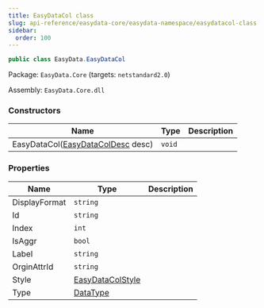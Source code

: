 ```yaml
---
title: EasyDataCol class
slug: api-reference/easydata-core/easydata-namespace/easydatacol-class
sidebar:
  order: 100
---
```


```csharp
public class EasyData.EasyDataCol

```
Package: `EasyData.Core` (targets: `netstandard2.0`)

Assembly: `EasyData.Core.dll`

### Constructors

| Name | Type | Description | 
| --- | --- | --- | 
| EasyDataCol([EasyDataColDesc](///easyquery/docs/api-reference/easydata-core/easydata-namespace/easydatacoldesc-class) desc) | `void` |  | 


### Properties

| Name | Type | Description | 
| --- | --- | --- | 
| DisplayFormat | `string` |  | 
| Id | `string` |  | 
| Index | `int` |  | 
| IsAggr | `bool` |  | 
| Label | `string` |  | 
| OrginAttrId | `string` |  | 
| Style | [EasyDataColStyle](///easyquery/docs/api-reference/easydata-core/easydata-namespace/easydatacolstyle-class) |  | 
| Type | [DataType](///easyquery/docs/api-reference/easydata-core/easydata-namespace/datatype-enum) |  |
